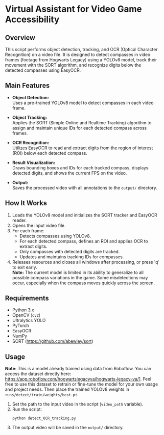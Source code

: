 # Virtual Assistant for Video Game Accessibility

## Overview

This script performs object detection, tracking, and OCR (Optical Character Recognition) on a video file. It is designed to detect compasses in video frames (footage from Hogwarts Legacy) using a YOLOv8 model, track their movement with the SORT algorithm, and recognize digits below the detected compasses using EasyOCR.

## Main Features

- **Object Detection:**  
  Uses a pre-trained YOLOv8 model to detect compasses in each video frame.

- **Object Tracking:**  
  Applies the SORT (Simple Online and Realtime Tracking) algorithm to assign and maintain unique IDs for each detected compass across frames.

- **OCR Recognition:**  
  Utilizes EasyOCR to read and extract digits from the region of interest (ROI) below each detected compass.

- **Result Visualization:**  
  Draws bounding boxes and IDs for each tracked compass, displays detected digits, and shows the current FPS on the video.

- **Output:**  
  Saves the processed video with all annotations to the `output/` directory.

## How It Works

1. Loads the YOLOv8 model and initializes the SORT tracker and EasyOCR reader.
2. Opens the input video file.
3. For each frame:
   - Detects compasses using YOLOv8.
   - For each detected compass, defines an ROI and applies OCR to extract digits.
   - Only compasses with detected digits are tracked.
   - Updates and maintains tracking IDs for compasses.
4. Releases resources and closes all windows after processing, or press 'q' to exit early.  
**Note:** The current model is limited in its ability to generalize to all possible compass variations in the game. Some misdetections may occur, especially when the compass moves quickly across the screen.

## Requirements

- Python 3.x
- OpenCV (`cv2`)
- Ultralytics YOLO
- PyTorch
- EasyOCR
- NumPy
- SORT (https://github.com/abewley/sort)

## Usage
**Note:** This is a model already trained using data from Roboflow. You can access the dataset directly here: https://app.roboflow.com/hogwartslegacyva/hogwarts-legacy-va/1. Feel free to use this dataset to retrain or fine-tune the model for your own usage and project needs. Then place the trained YOLOv8 weights in `runs/detect/train/weights/best.pt`.
1. Set the path to the input video in the script (`video_path` variable).
2. Run the script:
   ```
   python detect_OCR_tracking.py
   ```
3. The output video will be saved in the `output/` directory. 
